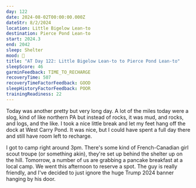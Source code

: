```yaml
---
day: 122
date: 2024-08-02T00:00:00.000Z
dateStr: 8/2/2024
location: Little Bigelow Lean-to
destination: Pierce Pond Lean-to
start: 2024.3
end: 2042
sleep: Shelter
mood: 🙂
title: "AT Day 122: Little Bigelow Lean-to to Pierce Pond Lean-to"
sleepScore: 46
garminFeedback: TIME_TO_RECHARGE
recoveryTime: 507
recoveryTimeFactorFeedback: GOOD
sleepHistoryFactorFeedback: POOR
trainingReadiness: 22
---
```

Today was another pretty but very long day. A lot of the miles today were a slog, kind of like northern PA but instead of rocks, it was mud, and rocks, and logs, and the like. I took a nice little break and let my feet hang off the dock at West Carry Pond. It was nice, but I could have spent a full day there and still have room left to recharge.

I got to camp right around 3pm. There's some kind of French-Canadian girl scout troupe (or something akin), they're set up behind the shelter up on the hill. Tomorrow, a number of us are grabbing a pancake breakfast at a local camp. We went this afternoon to reserve a spot. The guy is really friendly, and I've decided to just ignore the huge Trump 2024 banner hanging by his door.
